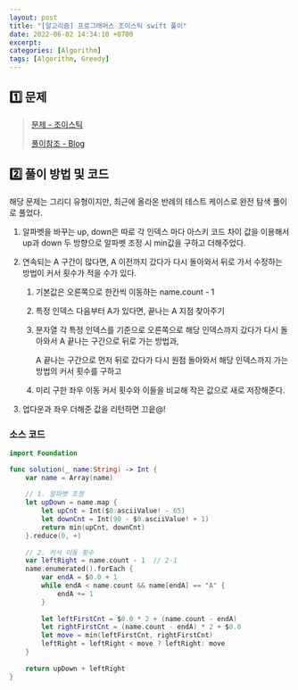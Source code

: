 ```yaml
---
layout: post
title: "[알고리즘] 프로그래머스 조이스틱 swift 풀이"
date: 2022-06-02 14:34:10 +0700
excerpt: 
categories: [Algorithm]
tags: [Algorithm, Greedy]
---
```


## **1️⃣ 문제**

> [문제 - 조이스틱](https://programmers.co.kr/learn/courses/30/lessons/42860)
>
> [풀이참조 - Blog](https://inuplace.tistory.com/1091?category=869907)

## 2️⃣ 풀이 방법 및 코드

해당 문제는 그리디 유형이지만, 최근에 올라온 반례의 테스트 케이스로 완전 탐색 풀이로 풀었다.

1. 알파벳을 바꾸는 up, down은 따로 각 인덱스 마다 아스키 코드 차이 값을 이용해서 up과 down 두 방향으로 알파벳 조정 시 min값을 구하고 더해주었다.

2. 연속되는 A 구간이 많다면, A 이전까지 갔다가 다시 돌아와서 뒤로 가서 수정하는 방법이 커서 횟수가 적을 수가 있다.

   1. 기본값은 오른쪽으로 한칸씩 이동하는 name.count - 1

   2. 특정 인덱스 다음부터 A가 있다면, 끝나는 A 지점 찾아주기

   3. 문자열 각 특정 인덱스를 기준으로 오른쪽으로 해당 인덱스까지 갔다가 다시 돌아와서 A 끝나는 구간으로 뒤로 가는 방법과,

      A 끝나는 구간으로 먼저 뒤로 갔다가 다시 원점 돌아와서 해당 인덱스까지 가는 방법의 커서 횟수를 구하고

   4. 미리 구한 좌우 이동 커서 횟수와 이들을 비교해 작은 값으로 새로 저장해준다.

3. 업다운과 좌우 더해준 값을 리턴하면 끄읕@!

### 소스 코드

``` swift
import Foundation

func solution(_ name:String) -> Int {
    var name = Array(name)
    
    // 1. 알파벳 조정
    let upDown = name.map {
        let upCnt = Int($0.asciiValue! - 65)
        let downCnt = Int(90 - $0.asciiValue! + 1)
        return min(upCnt, downCnt)
    }.reduce(0, +)
    
    // 2. 커서 이동 횟수
    var leftRight = name.count - 1  // 2-1
    name.enumerated().forEach {
        var endA = $0.0 + 1
        while endA < name.count && name[endA] == "A" {
            endA += 1
        }
        
        let leftFirstCnt = $0.0 * 2 + (name.count - endA)
        let rightFirstCnt = (name.count - endA) * 2 + $0.0
        let move = min(leftFirstCnt, rightFirstCnt)
        leftRight = leftRight < move ? leftRight: move
    }
    
    return upDown + leftRight
}
```
